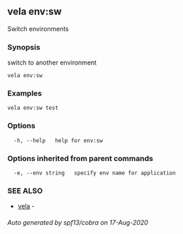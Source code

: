 ## vela env:sw

Switch environments

### Synopsis

switch to another environment

```
vela env:sw
```

### Examples

```
vela env:sw test
```

### Options

```
  -h, --help   help for env:sw
```

### Options inherited from parent commands

```
  -e, --env string   specify env name for application
```

### SEE ALSO

* [vela](vela.md)	 - 

###### Auto generated by spf13/cobra on 17-Aug-2020
